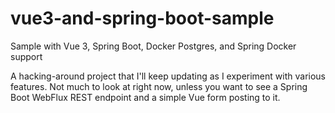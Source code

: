 # vue3-and-spring-boot-sample
Sample with Vue 3, Spring Boot, Docker Postgres, and Spring Docker support

A hacking-around project that I'll keep updating as I experiment with various features. 
Not much to look at right now, unless you want to see a Spring Boot WebFlux REST endpoint
and a simple Vue form posting to it.
